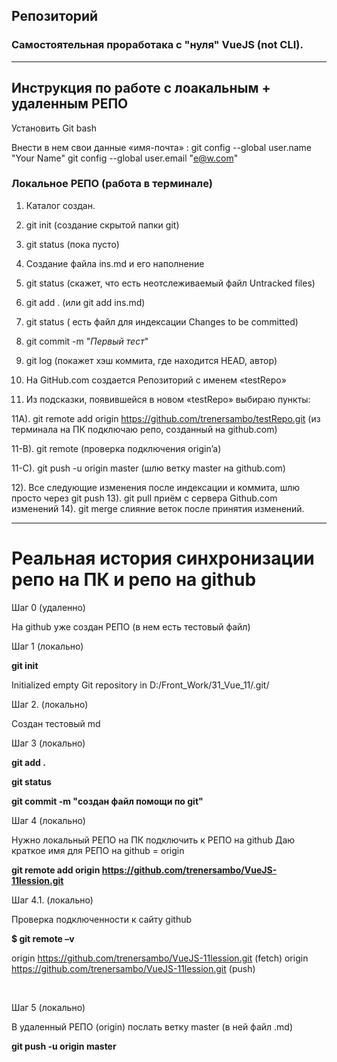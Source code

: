 ## Репозиторий

### Самостоятельная проработака с "нуля" VueJS (not CLI).

_______

## Инструкция по работе с лоакальным + удаленным РЕПО


Установить Git bash 

Внести в нем свои данные «имя-почта» :
git config --global user.name "Your Name"
git config --global user.email "e@w.com"

 ### Локальное РЕПО (работа в терминале)

1. Каталог создан.
2. git init (создание скрытой папки git)
3. git status (пока пусто)
4. Создание файла ins.md и его наполнение
5. git status (скажет, что есть неотслеживаемый файл Untracked files)
6. git add . (или  git add ins.md) 
7. git status ( есть файл для индексации Changes to be committed)
8. git commit -m "_Первый тест_"
9. git log (покажет хэш коммита, где находится HEAD, автор)

10. На GitHub.com создается Репозиторий с именем «testRepo»

11. Из подсказки, появившейся в новом «testRepo» выбираю пункты: 

11А). git remote add origin https://github.com/trenersambo/testRepo.git  (из терминала на ПК подключаю  репо, созданный на github.com)

11-B). git remote (проверка подключения origin’a)

11-C). git push -u origin master (шлю ветку master на github.com)

12). Все следующие изменения после индексации и коммита, шлю просто через git push
13). git pull приём с сервера Github.com изменений 
14). git merge слияние веток после принятия изменений. 

_________________


 # Реальная история синхронизации репо на ПК и репо на github
 
Шаг 0 (удаленно)

На github уже создан РЕПО (в нем есть тестовый файл)

Шаг 1 (локально)

**git init**

Initialized empty Git repository in D:/Front_Work/31_Vue_11/.git/

Шаг 2. (локально)

Создан тестовый md

Шаг 3  (локально)

**git add .**

**git status**

**git commit -m "создан файл помощи по git"**

Шаг 4  (локально)

Нужно локальный РЕПО на ПК подключить к РЕПО на github
Даю краткое имя для РЕПО на github  = origin

**git remote add origin https://github.com/trenersambo/VueJS-11lession.git**


Шаг 4.1.  (локально)

Проверка подключенности к сайту github

**$ git remote –v**

origin  https://github.com/trenersambo/VueJS-11lession.git (fetch)
origin  https://github.com/trenersambo/VueJS-11lession.git (push)

 

Шаг 5 (локально)

В удаленный РЕПО (origin) послать ветку master (в ней файл .md)  

**git push -u origin master**


